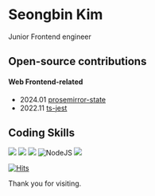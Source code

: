 # Seongbin Kim

Junior Frontend engineer

## Open-source contributions

#### Web Frontend-related

- 2024.01 [prosemirror-state](https://github.com/ProseMirror/prosemirror-state/pull/23)	
- 2022.11 [ts-jest](https://github.com/kulshekhar/ts-jest/pull/3894)

## Coding Skills

<img src="https://img.shields.io/badge/javascript-F7DF1E?style=for-the-badge&logo=javascript&logoColor=black"> <img src="https://img.shields.io/badge/typescript-3178C6?style=for-the-badge&logo=typescript&logoColor=black"> <img src="https://img.shields.io/badge/react-61DAFB?style=for-the-badge&logo=react&logoColor=black"> ![NodeJS](https://img.shields.io/badge/node.js-6DA55F?style=for-the-badge&logo=node.js&logoColor=white) ![](http://mazassumnida.wtf/api/mini/generate_badge?boj=seongbin9786)

[![Hits](https://hits.seeyoufarm.com/api/count/incr/badge.svg?url=https%3A%2F%2Fgithub.com%2Fseongbin9786%2Fseongbin9786&count_bg=%233D93C8&title_bg=%23000000&icon=&icon_color=%23E7E7E7&title=%EB%B0%A9%EB%AC%B8%EC%9E%90&edge_flat=false)](https://hits.seeyoufarm.com)

Thank you for visiting.
